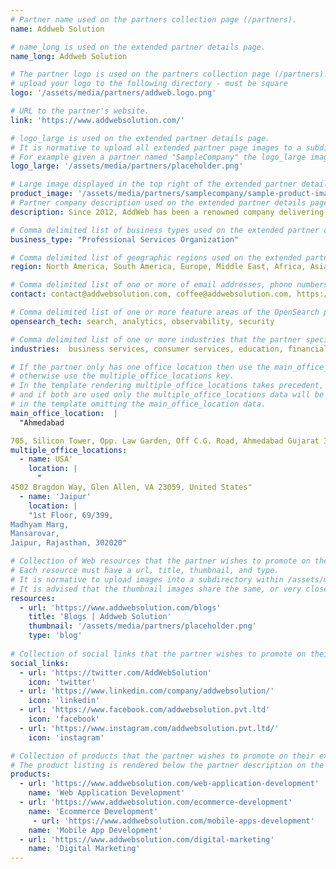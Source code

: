 ```yaml
---
# Partner name used on the partners collection page (/partners).
name: Addweb Solution

# name_long is used on the extended partner details page.
name_long: Addweb Solution

# The partner logo is used on the partners collection page (/partners).
# upload your logo to the following directory - must be square
logo: '/assets/media/partners/addweb.logo.png'

# URL to the partner's website.
link: 'https://www.addwebsolution.com/'

# logo_large is used on the extended partner details page.
# It is normative to upload all extended partner page images to a subdirectory of /assets/media/partners/ with the name of the partner as the directory name.
# For example given a partner named "SampleCompany" the logo_large image would be uploaded to /assets/media/partners/samplecompany/logo_large.png
logo_large: '/assets/media/partners/placeholder.png'

# Large image displayed in the top right of the extended partner details page.
product_image: '/assets/media/partners/samplecompany/sample-product-image.png'
# Partner company description used on the extended partner details page.
description: Since 2012, AddWeb has been a renowned company delivering Web, Mobile, Cloud, & Marketing Solution to Entrepreneurs, Startups & Businesses. With over 11 years of experience, we are an ISO 9001:2008 certified company catering to startups, SMEs, large-scale enterprises, and Fortune 500 clients worldwide. Our clientele includes prestigious brands such as VODAFONE, DOCOMO, CISCO,SKECHERS,UNITED NATIONS,ORANGE,TRAVEL NATION. 

# Comma delimited list of business types used on the extended partner details page in the side panel.
business_type: "Professional Services Organization"

# Comma delimited list of geographic regions used on the extended partner details page in the side panel.
region: North America, South America, Europe, Middle East, Africa, Asia Pacific, Australia

# Comma delimited list of one or more of email addresses, phone numbers, and web URLs that can be used to contat the partner.
contact: contact@addwebsolution.com, coffee@addwebsolution.com, https://www.addwebsolution.com/contact-us

# Comma delimited list of one or more feature areas of the OpenSearch platform that the partner specializes in.
opensearch_tech: search, analytics, observability, security

# Comma delimited list of one or more industries that the partner specializes in serving.
industries:  business services, consumer services, education, financial services, healthcare, media and entertainment, public sector, non-profit, retail, software and technology

# If the partner only has one office location then use the main_office_location key
# otherwise use the multiple_office_locations key.
# In the template rendering multiple_office_locations takes precedent,
# and if both are used only the multiple_office_locations data will be rendered
# in the template omitting the main_office_location data.
main_office_location:  |
  "Ahmedabad

705, Silicon Tower, Opp. Law Garden, Off C.G. Road, Ahmedabad Gujarat 380009"
multiple_office_locations:
  - name: USA'
    location: |
      "
4502 Bragdon Way, Glen Allen, VA 23059, United States"
  - name: 'Jaipur'
    location: |
    "1st Floor, 69/399,
Madhyam Marg,
Mansarovar,
Jaipur, Rajasthan, 302020"

# Collection of Web resources that the partner wishes to promote on their extended partner details page. Resources like blog posts, tutorials, news announcements, etc.
# Each resource must have a url, title, thumbnail, and type.
# It is normative to upload images into a subdirectory within /assets/media/partners/ with the name of the partner as the directory name. 
# It is advised that the thumbnail images share the same, or very close to the same aspect ratio across all resources. 
resources:
  - url: 'https://www.addwebsolution.com/blogs'
    title: 'Blogs | Addweb Solution'
    thumbnail: '/assets/media/partners/placeholder.png'
    type: 'blog'
  
# Collection of social links that the partner wishes to promote on their extended partner details page. Supported types are 'twitter', 'linkedin', 'facebook', and 'github'.
social_links:
  - url: 'https://twitter.com/AddWebSolution'
    icon: 'twitter'
  - url: 'https://www.linkedin.com/company/addwebsolution/'
    icon: 'linkedin'
  - url: 'https://www.facebook.com/addwebsolution.pvt.ltd'
    icon: 'facebook'
  - url: 'https://www.instagram.com/addwebsolution.pvt.ltd/'
    icon: 'instagram'

# Collection of products that the partner wishes to promote on their extended partner details page. Each product should have a url, name, and description.
# The product listing is rendered below the partner description on the extended partner details page and above the resources.
products:
  - url: 'https://www.addwebsolution.com/web-application-development'
    name: 'Web Application Development'
  - url: 'https://www.addwebsolution.com/ecommerce-development'
    name: 'Ecommerce Development'
     - url: 'https://www.addwebsolution.com/mobile-apps-development'
    name: 'Mobile App Development'
  - url: 'https://www.addwebsolution.com/digital-marketing'
    name: 'Digital Marketing'
---
```

